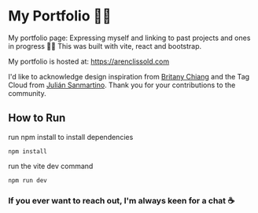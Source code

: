 # My Portfolio 👨‍🎨
My portfolio page: Expressing myself and linking to past projects and ones in progress 👨‍🏭
This was built with vite, react and bootstrap.

My portfolio is hosted at: https://arenclissold.com

I'd like to acknowledge design inspiration from [Britany Chiang](https://github.com/bchiang7) and the Tag Cloud from [Julián Sanmartino](https://github.com/jjsanmartino03/react-tag-sphere).
Thank you for your contributions to the community.

## How to Run
run npm install to install dependencies
```
npm install
```
run the vite dev command
```
npm run dev
```

### If you ever want to reach out, I'm always keen for a chat ☕️
